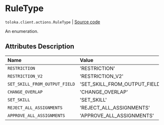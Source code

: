 # RuleType
`toloka.client.actions.RuleType` | [Source code](https://github.com/Toloka/toloka-kit/blob/v1.1.3/src/client/actions.py#L20)

An enumeration.

## Attributes Description

| Name | Value | Description |
| :------| :-----------| :----------| 
`RESTRICTION`|'RESTRICTION'|
`RESTRICTION_V2`|'RESTRICTION_V2'|
`SET_SKILL_FROM_OUTPUT_FIELD`|'SET_SKILL_FROM_OUTPUT_FIELD'|
`CHANGE_OVERLAP`|'CHANGE_OVERLAP'|
`SET_SKILL`|'SET_SKILL'|
`REJECT_ALL_ASSIGNMENTS`|'REJECT_ALL_ASSIGNMENTS'|
`APPROVE_ALL_ASSIGNMENTS`|'APPROVE_ALL_ASSIGNMENTS'|
